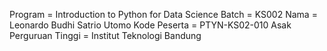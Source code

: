 Program = Introduction to Python for Data Science
Batch = KS002
Nama = Leonardo Budhi Satrio Utomo
Kode Peserta = PTYN-KS02-010
Asak Perguruan Tinggi = Institut Teknologi Bandung